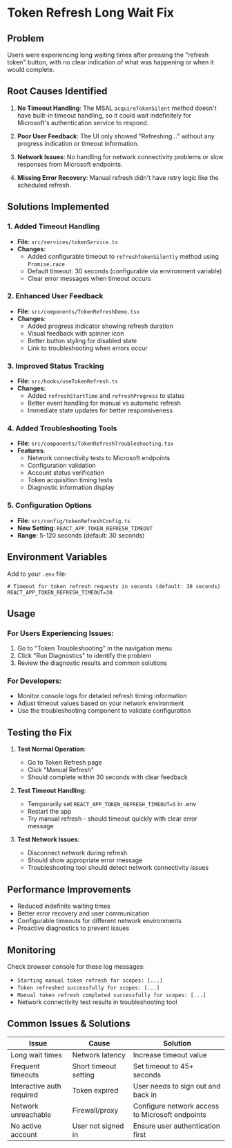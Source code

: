 # Token Refresh Long Wait Fix

## Problem

Users were experiencing long waiting times after pressing the "refresh token" button, with no clear indication of what was happening or when it would complete.

## Root Causes Identified

1. **No Timeout Handling**: The MSAL `acquireTokenSilent` method doesn't have built-in timeout handling, so it could wait indefinitely for Microsoft's authentication service to respond.

2. **Poor User Feedback**: The UI only showed "Refreshing..." without any progress indication or timeout information.

3. **Network Issues**: No handling for network connectivity problems or slow responses from Microsoft endpoints.

4. **Missing Error Recovery**: Manual refresh didn't have retry logic like the scheduled refresh.

## Solutions Implemented

### 1. Added Timeout Handling

- **File**: `src/services/tokenService.ts`
- **Changes**:
  - Added configurable timeout to `refreshTokenSilently` method using `Promise.race`
  - Default timeout: 30 seconds (configurable via environment variable)
  - Clear error messages when timeout occurs

### 2. Enhanced User Feedback

- **File**: `src/components/TokenRefreshDemo.tsx`
- **Changes**:
  - Added progress indicator showing refresh duration
  - Visual feedback with spinner icon
  - Better button styling for disabled state
  - Link to troubleshooting when errors occur

### 3. Improved Status Tracking

- **File**: `src/hooks/useTokenRefresh.ts`
- **Changes**:
  - Added `refreshStartTime` and `refreshProgress` to status
  - Better event handling for manual vs automatic refresh
  - Immediate state updates for better responsiveness

### 4. Added Troubleshooting Tools

- **File**: `src/components/TokenRefreshTroubleshooting.tsx`
- **Features**:
  - Network connectivity tests to Microsoft endpoints
  - Configuration validation
  - Account status verification
  - Token acquisition timing tests
  - Diagnostic information display

### 5. Configuration Options

- **File**: `src/config/tokenRefreshConfig.ts`
- **New Setting**: `REACT_APP_TOKEN_REFRESH_TIMEOUT`
- **Range**: 5-120 seconds (default: 30 seconds)

## Environment Variables

Add to your `.env` file:

```properties
# Timeout for token refresh requests in seconds (default: 30 seconds)
REACT_APP_TOKEN_REFRESH_TIMEOUT=30
```

## Usage

### For Users Experiencing Issues:

1. Go to "Token Troubleshooting" in the navigation menu
2. Click "Run Diagnostics" to identify the problem
3. Review the diagnostic results and common solutions

### For Developers:

- Monitor console logs for detailed refresh timing information
- Adjust timeout values based on your network environment
- Use the troubleshooting component to validate configuration

## Testing the Fix

1. **Test Normal Operation**:
   - Go to Token Refresh page
   - Click "Manual Refresh"
   - Should complete within 30 seconds with clear feedback

2. **Test Timeout Handling**:
   - Temporarily set `REACT_APP_TOKEN_REFRESH_TIMEOUT=5` in .env
   - Restart the app
   - Try manual refresh - should timeout quickly with clear error message

3. **Test Network Issues**:
   - Disconnect network during refresh
   - Should show appropriate error message
   - Troubleshooting tool should detect network connectivity issues

## Performance Improvements

- Reduced indefinite waiting times
- Better error recovery and user communication
- Configurable timeouts for different network environments
- Proactive diagnostics to prevent issues

## Monitoring

Check browser console for these log messages:

- `Starting manual token refresh for scopes: [...]`
- `Token refreshed successfully for scopes: [...]`
- `Manual token refresh completed successfully for scopes: [...]`
- Network connectivity test results in troubleshooting tool

## Common Issues & Solutions

| Issue                     | Cause                 | Solution                                        |
| ------------------------- | --------------------- | ----------------------------------------------- |
| Long wait times           | Network latency       | Increase timeout value                          |
| Frequent timeouts         | Short timeout setting | Set timeout to 45+ seconds                      |
| Interactive auth required | Token expired         | User needs to sign out and back in              |
| Network unreachable       | Firewall/proxy        | Configure network access to Microsoft endpoints |
| No active account         | User not signed in    | Ensure user authentication first                |
